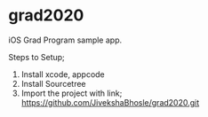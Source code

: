 # grad2020
iOS Grad Program sample app. 

Steps to Setup;

1) Install xcode, appcode
2) Install Sourcetree
3) Import the project with link;
   https://github.com/JivekshaBhosle/grad2020.git

